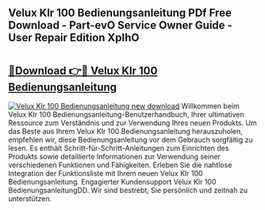 ## Velux Klr 100 Bedienungsanleitung PDf Free Download - Part-evO Service Owner Guide - User Repair Edition XpIhO

# <h2><a href="http://df5hc1q.blite.top/?on=Velux+Klr+100+Bedienungsanleitung">🔗Download 👉🔴 Velux Klr 100 Bedienungsanleitung</a></h2>

[![Velux Klr 100 Bedienungsanleitung new download](https://i.imgur.com/lujVjoI.png)](http://df5hc1q.blite.top/?on=Velux+Klr+100+Bedienungsanleitung)
Willkommen beim Velux Klr 100 Bedienungsanleitung-Benutzerhandbuch, Ihrer ultimativen Ressource zum Verständnis und zur Verwendung Ihres neuen Produkts. Um das Beste aus Ihrem Velux Klr 100 Bedienungsanleitung herauszuholen, empfehlen wir, diese Bedienungsanleitung vor dem Gebrauch sorgfältig zu lesen. Es enthält Schritt-für-Schritt-Anleitungen zum Einrichten des Produkts sowie detaillierte Informationen zur Verwendung seiner verschiedenen Funktionen und Fähigkeiten. Erleben Sie die nahtlose Integration der Funktionsliste mit Ihrem neuen Velux Klr 100 Bedienungsanleitung. Engagierter Kundensupport Velux Klr 100 BedienungsanleitungDD. Wir sind bestrebt, Sie persönlich und zeitnah zu unterstützen.
